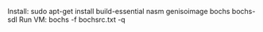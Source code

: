 Install: sudo apt-get install build-essential nasm genisoimage bochs bochs-sdl
Run VM: bochs -f bochsrc.txt -q
